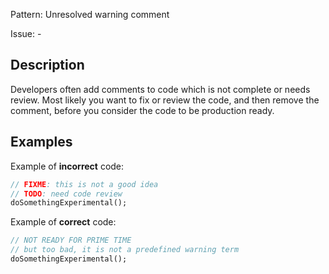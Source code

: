 Pattern: Unresolved warning comment

Issue: -

## Description

Developers often add comments to code which is not complete or needs review. Most likely you want to fix or review the code, and then remove the comment, before you consider the code to be production ready.

## Examples

Example of **incorrect** code:

```dart
// FIXME: this is not a good idea
// TODO: need code review
doSomethingExperimental();
```

Example of **correct** code:

```dart
// NOT READY FOR PRIME TIME
// but too bad, it is not a predefined warning term
doSomethingExperimental();
```
